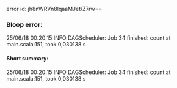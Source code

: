 error id: jh8nWRVn8lqaaMJet/Z7rw==
### Bloop error:

25/06/18 00:20:15 INFO DAGScheduler: Job 34 finished: count at main.scala:151, took 0,030138 s
#### Short summary: 

25/06/18 00:20:15 INFO DAGScheduler: Job 34 finished: count at main.scala:151, took 0,030138 s